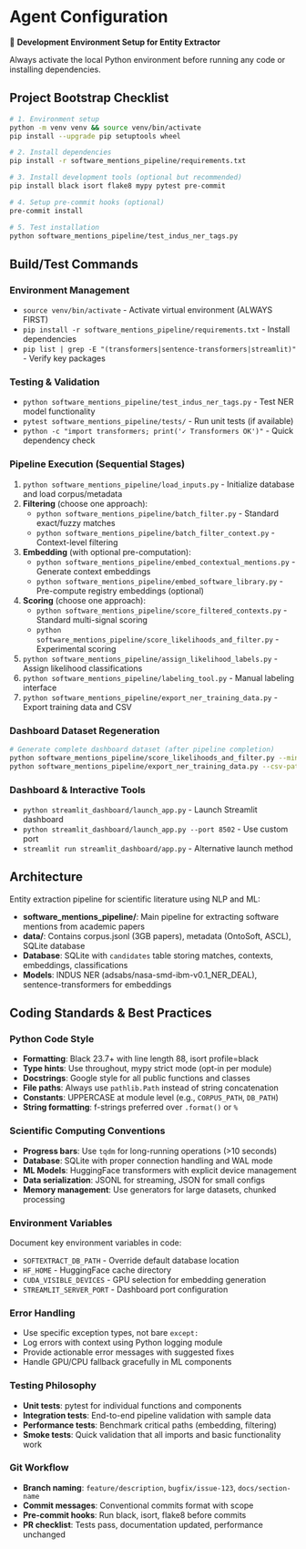 # Agent Configuration

🔧 **Development Environment Setup for Entity Extractor**

Always activate the local Python environment before running any code or installing dependencies.

## Project Bootstrap Checklist

```bash
# 1. Environment setup
python -m venv venv && source venv/bin/activate
pip install --upgrade pip setuptools wheel

# 2. Install dependencies
pip install -r software_mentions_pipeline/requirements.txt

# 3. Install development tools (optional but recommended)
pip install black isort flake8 mypy pytest pre-commit

# 4. Setup pre-commit hooks (optional)
pre-commit install

# 5. Test installation
python software_mentions_pipeline/test_indus_ner_tags.py
```

## Build/Test Commands

### Environment Management
- `source venv/bin/activate` - Activate virtual environment (ALWAYS FIRST)
- `pip install -r software_mentions_pipeline/requirements.txt` - Install dependencies
- `pip list | grep -E "(transformers|sentence-transformers|streamlit)"` - Verify key packages

### Testing & Validation
- `python software_mentions_pipeline/test_indus_ner_tags.py` - Test NER model functionality
- `pytest software_mentions_pipeline/tests/` - Run unit tests (if available)
- `python -c "import transformers; print('✓ Transformers OK')"` - Quick dependency check

### Pipeline Execution (Sequential Stages)
1. `python software_mentions_pipeline/load_inputs.py` - Initialize database and load corpus/metadata
2. **Filtering** (choose one approach):
   - `python software_mentions_pipeline/batch_filter.py` - Standard exact/fuzzy matches
   - `python software_mentions_pipeline/batch_filter_context.py` - Context-level filtering
3. **Embedding** (with optional pre-computation):
   - `python software_mentions_pipeline/embed_contextual_mentions.py` - Generate context embeddings
   - `python software_mentions_pipeline/embed_software_library.py` - Pre-compute registry embeddings (optional)
4. **Scoring** (choose one approach):
   - `python software_mentions_pipeline/score_filtered_contexts.py` - Standard multi-signal scoring
   - `python software_mentions_pipeline/score_likelihoods_and_filter.py` - Experimental scoring
5. `python software_mentions_pipeline/assign_likelihood_labels.py` - Assign likelihood classifications
6. `python software_mentions_pipeline/labeling_tool.py` - Manual labeling interface
7. `python software_mentions_pipeline/export_ner_training_data.py` - Export training data and CSV

### Dashboard Dataset Regeneration
```bash
# Generate complete dashboard dataset (after pipeline completion)
python software_mentions_pipeline/score_likelihoods_and_filter.py --min-score 0.8
python software_mentions_pipeline/export_ner_training_data.py --csv-path optimized_extractor/results/exports/
```

### Dashboard & Interactive Tools
- `python streamlit_dashboard/launch_app.py` - Launch Streamlit dashboard
- `python streamlit_dashboard/launch_app.py --port 8502` - Use custom port
- `streamlit run streamlit_dashboard/app.py` - Alternative launch method

## Architecture

Entity extraction pipeline for scientific literature using NLP and ML:
- **software_mentions_pipeline/**: Main pipeline for extracting software mentions from academic papers
- **data/**: Contains corpus.jsonl (3GB papers), metadata (OntoSoft, ASCL), SQLite database
- **Database**: SQLite with `candidates` table storing matches, contexts, embeddings, classifications
- **Models**: INDUS NER (adsabs/nasa-smd-ibm-v0.1_NER_DEAL), sentence-transformers for embeddings

## Coding Standards & Best Practices

### Python Code Style
- **Formatting**: Black 23.7+ with line length 88, isort profile=black
- **Type hints**: Use throughout, mypy strict mode (opt-in per module)
- **Docstrings**: Google style for all public functions and classes
- **File paths**: Always use `pathlib.Path` instead of string concatenation
- **Constants**: UPPERCASE at module level (e.g., `CORPUS_PATH`, `DB_PATH`)
- **String formatting**: f-strings preferred over `.format()` or `%`

### Scientific Computing Conventions
- **Progress bars**: Use `tqdm` for long-running operations (>10 seconds)
- **Database**: SQLite with proper connection handling and WAL mode
- **ML Models**: HuggingFace transformers with explicit device management
- **Data serialization**: JSONL for streaming, JSON for small configs
- **Memory management**: Use generators for large datasets, chunked processing

### Environment Variables
Document key environment variables in code:
- `SOFTEXTRACT_DB_PATH` - Override default database location
- `HF_HOME` - HuggingFace cache directory
- `CUDA_VISIBLE_DEVICES` - GPU selection for embedding generation
- `STREAMLIT_SERVER_PORT` - Dashboard port configuration

### Error Handling
- Use specific exception types, not bare `except:`
- Log errors with context using Python logging module
- Provide actionable error messages with suggested fixes
- Handle GPU/CPU fallback gracefully in ML components

### Testing Philosophy
- **Unit tests**: pytest for individual functions and components
- **Integration tests**: End-to-end pipeline validation with sample data  
- **Performance tests**: Benchmark critical paths (embedding, filtering)
- **Smoke tests**: Quick validation that all imports and basic functionality work

### Git Workflow
- **Branch naming**: `feature/description`, `bugfix/issue-123`, `docs/section-name`
- **Commit messages**: Conventional commits format with scope
- **Pre-commit hooks**: Run black, isort, flake8 before commits
- **PR checklist**: Tests pass, documentation updated, performance unchanged
